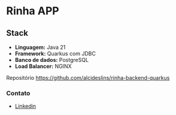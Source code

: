 # Rinha APP

## Stack

- **Linguagem:** Java 21
- **Framework:** Quarkus com JDBC
- **Banco de dados:** PostgreSQL
- **Load Balancer:** NGINX

Repositório https://github.com/alcideslins/rinha-backend-quarkus

### Contato

- [Linkedin](https://www.linkedin.com/in/alcideslins/) 